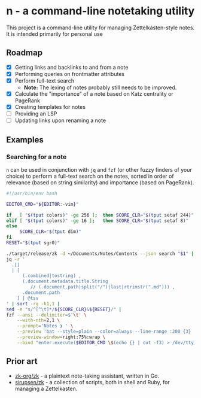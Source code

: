# n - a command-line notetaking utility

This project is a command-line utility for managing Zettelkasten-style notes. It is intended primarily for personal use

## Roadmap

- [x] Getting links and backlinks to and from a note
- [x] Performing queries on frontmatter attributes
- [x] Perform full-text search
  - **Note:** The lexing of notes probably still needs to be improved.
- [x] Calculate the "importance" of a note based on Katz centrality or PageRank
- [x] Creating templates for notes
- [ ] Providing an LSP
- [ ] Updating links upon renaming a note

## Examples

### Searching for a note

`n` can be used in conjunction with `jq` and `fzf` (or other fuzzy finders of your choice) to perform a full-text search on the notes, sorted in order of relevance (based on string similarity) and importance (based on PageRank).

```bash
#!/usr/bin/env bash

EDITOR_CMD="${EDITOR:-vim}"

if   [ "$(tput colors)" -ge 256 ];  then SCORE_CLR="$(tput setaf 244)"
elif [ "$(tput colors)" -ge 16 ];   then SCORE_CLR="$(tput setaf 8)"
else
     SCORE_CLR="$(tput dim)"
fi
RESET="$(tput sgr0)"

./target/release/zk -d ~/Documents/Notes/Contents --json search "$1" |
jq -r '
  .[]
  | [
      (.combined|tostring) ,
      (.document.metadata.title.String
         // (.document.path|split("/")|last|rtrimstr(".md"))) ,
      .document.path
    ] | @tsv
' | sort -rg -k1,1 |
sed -e "s/^[^\t]*/${SCORE_CLR}&${RESET}/" |
fzf --ansi --delimiter=$'\t' \
    --with-nth=2,1 \
    --prompt='Notes ❯ ' \
    --preview 'bat --style=plain --color=always --line-range :200 {3} ' \
    --preview-window=right:75%:wrap \
    --bind "enter:execute($EDITOR_CMD \$(echo {} | cut -f3) > /dev/tty)+abort"
```

## Prior art

- [zk-org/zk](https://github.com/zk-org/zk) - a plaintext note-taking assistant, written in Go.
- [sirupsen/zk](https://github.com/sirupsen/zk) - a collection of scripts, both in shell and Ruby, for managing a Zettelkasten.

